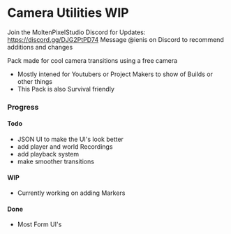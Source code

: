 # Camera Utilities WIP

Join the MoltenPixelStudio Discord for Updates: https://discord.gg/DJG2PtPD74
Message @ienis on Discord to recommend additions and changes

Pack made for cool camera transitions using a free camera
- Mostly intened for Youtubers or Project Makers to show of Builds or other things
- This Pack is also Survival friendly


### Progress
#### Todo
- JSON UI to make the UI's look better
- add player and world Recordings
- add playback system
- make smoother transitions

#### WIP
- Currently working on adding Markers

#### Done
- Most Form UI's